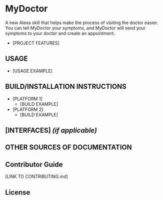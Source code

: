 # MyDoctor

A new Alexa skill that helps make the process of visiting the doctor easier. You can tell MyDoctor your symptoms, and MyDoctor will send your symptoms to your doctor and create an appointment.
  * [PROJECT FEATURES] 

## USAGE
  * [USAGE EXAMPLE]
  
## BUILD/INSTALLATION INSTRUCTIONS
  * [PLATFORM 1]
    * [BUILD EXAMPLE]
  * [PLATFORM 2]
    * [BUILD EXAMPLE]

## [INTERFACES] _(if applicable)_ 

## OTHER SOURCES OF DOCUMENTATION

## Contributor Guide
[LINK TO CONTRIBUTING.md]

## License 

